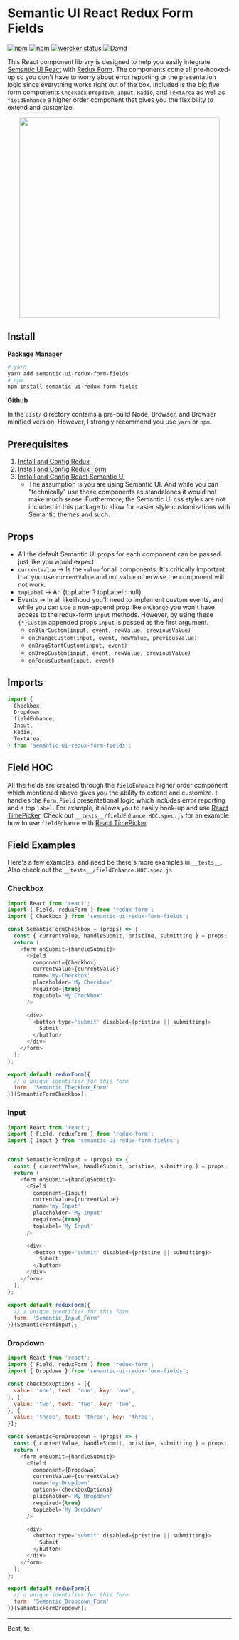 # Semantic UI React Redux Form Fields

[![npm](https://img.shields.io/npm/l/semantic-ui-redux-form-fields.svg)](https://github.com/artisin/semantic-ui-redux-form-fields/blob/master/LICENSE.txt)
[![npm](https://img.shields.io/npm/v/semantic-ui-redux-form-fields.svg)](https://www.npmjs.com/package/semantic-ui-redux-form-fields)
[![wercker status](https://app.wercker.com/status/318ec4f5595dcc395d305e27825e20bd/s/master "wercker status")](https://app.wercker.com/project/byKey/318ec4f5595dcc395d305e27825e20bd)
[![David](https://img.shields.io/david/artisin/semantic-ui-redux-form-fields.svg)](https://github.com/artisin/semantic-ui-redux-form-fields/blob/master/package.json)

This React component library is designed to help you easily integrate [Semantic UI React](https://react.semantic-ui.com/introduction) with [Redux Form](http://redux-form.com). The components come all pre-hooked-up so you don't have to worry about error reporting or the presentation logic since everything works right out of the box. Included is the big five form components `Checkbox` `Dropdown`, `Input`, `Radio`, and `TextArea` as well as `fieldEnhance` a higher order component that gives you the flexibility to extend and customize.

<p align="center">
  <img src="https://gifyu.com/images/semantic-ui-react-redux-fields.gif" width="450"/>
</p>


## Install

__Package Manager__

   ```bash
   # yarn
   yarn add semantic-ui-redux-form-fields
   # npm
   npm install semantic-ui-redux-form-fields
   ```

__Github__

In the `dist/` directory contains a pre-build Node, Browser, and Browser minified version. However, I strongly recommend you use `yarn` or `npm`.



## Prerequisites

1. [Install and Config Redux](http://redux.js.org/)
2. [Install and Config Redux Form](redux-form.com/7.0.4/docs/gettingstarted.md/)
3. [Install and Config React Semantic UI](https://react.semantic-ui.com/usage)
    + The assumption is you are using Semantic UI. And while you can "technically" use these components as standalones it would not make much sense. Furthermore, the Semantic UI css styles are not included in this package to allow for easier style customizations with Semantic themes and such.

## Props

+ All the default Semantic UI props for each component can be passed just like you would expect.
+ `currentValue` → Is the `value` for all components. It's critically important that you use `currentValue` and not `value` otherwise the component will not work.
+ `topLabel` → An <label>{topLabel ? topLabel : null}</label>
+ Events → In all likelihood you'll need to implement custom events, and while you can use a non-append prop like `onChange` you won't have access to the redux-form `input` methods. However, by using these `{*}Custom` appended props `input` is passed as the first argument.
    * `onBlurCustom(input, event, newValue, previousValue)`
    * `onChangeCustom(input, event, newValue, previousValue)`
    * `onDragStartCustom(input, event)`
    * `onDropCustom(input, event, newValue, previousValue)`
    * `onFocusCustom(input, event)`

## Imports

```js
import {
  Checkbox,
  Dropdown,
  fieldEnhance,
  Input,
  Radio,
  TextArea,
} from 'semantic-ui-redux-form-fields';
```

## Field HOC

All the fields are created through the `fieldEnhance` higher order component which mentioned above gives you the ability to extend and customize. t handles the `Form.Field` presentational logic which includes error reporting and a top `label`. For example, it allows you to easily hook-up and use [React TimePicker](http://react-component.github.io/time-picker/). Check out `__tests__/fieldEnhance.HOC.spec.js` for an example how to use `fieldEnhance` with [React TimePicker](http://react-component.github.io/time-picker/).


## Field Examples

Here's a few examples, and need be there's more examples in `__tests__`. Also check out the `__tests__/fieldEnhance.HOC.spec.js` 

### Checkbox

```js
import React from 'react';
import { Field, reduxForm } from 'redux-form';
import { Checkbox } from 'semantic-ui-redux-form-fields';

const SemanticFormCheckbox = (props) => {
  const { currentValue, handleSubmit, pristine, submitting } = props;
  return (
    <form onSubmit={handleSubmit}>
      <Field
        component={Checkbox}
        currentValue={currentValue}
        name='my-Checkbox'
        placeholder='My Checkbox'
        required={true}
        topLabel='My Checkbox'
      />

      <div>
        <button type='submit' disabled={pristine || submitting}>
          Submit
        </button>
      </div>
    </form>
  );
};

export default reduxForm({
  // a unique identifier for this form
  form: 'Semantic_Checkbox_Form'
})(SemanticFormCheckbox);
```

### Input

```js
import React from 'react';
import { Field, reduxForm } from 'redux-form';
import { Input } from 'semantic-ui-redux-form-fields';


const SemanticFormInput = (props) => {
  const { currentValue, handleSubmit, pristine, submitting } = props;
  return (
    <form onSubmit={handleSubmit}>
      <Field
        component={Input}
        currentValue={currentValue}
        name='my-Input'
        placeholder='My Input'
        required={true}
        topLabel='My Input'
      />

      <div>
        <button type='submit' disabled={pristine || submitting}>
          Submit
        </button>
      </div>
    </form>
  );
};

export default reduxForm({
  // a unique identifier for this form
  form: 'Semantic_Input_Form'
})(SemanticFormInput);
```

### Dropdown

```js
import React from 'react';
import { Field, reduxForm } from 'redux-form';
import { Dropdown } from 'semantic-ui-redux-form-fields';

const checkboxOptions = [{
  value: 'one', text: 'one', key: 'one',
}, {
  value: 'two', text: 'two', key: 'two',
}, {
  value: 'three', text: 'three', key: 'three',
}];

const SemanticFormDropdown = (props) => {
  const { currentValue, handleSubmit, pristine, submitting } = props;
  return (
    <form onSubmit={handleSubmit}>
      <Field
        component={Dropdown}
        currentValue={currentValue}
        name='my-Dropdown'
        options={checkboxOptions}
        placeholder='My Dropdown'
        required={true}
        topLabel='My Dropdown'
      />

      <div>
        <button type='submit' disabled={pristine || submitting}>
          Submit
        </button>
      </div>
    </form>
  );
};

export default reduxForm({
  // a unique identifier for this form
  form: 'Semantic_Dropdown_Form'
})(SemanticFormDropdown);

```


---

Best, te